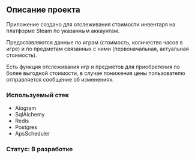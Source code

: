 ## Описание проекта<a name="description"></a>

Приложение создано для отслеживания стоимости инвентаря на платформе Steam по указанным аккаунтам.

Предоставляются данные по играм (стоимость, количество часов в игре) и по предметам связанных с ними (первоначальная, актуальная стоимость).

Есть функция отслеживания игр и предметов для приобретения по более выгодной стоимости, в случае понижения цены пользователю отправляется сообщение об изменениях.

### Используемый стек<a name="stack"></a>

- Aiogram
- SqlAlchemy
- Redis
- Postgres
- ApsScheduler


### Статус: В разработке<a name="stack"></a>
